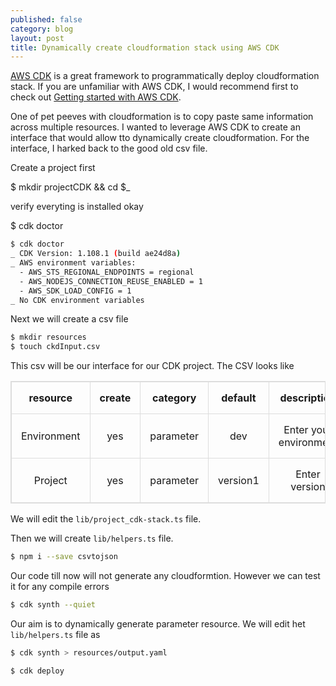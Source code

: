 ```yaml
---
published: false
category: blog
layout: post
title: Dynamically create cloudformation stack using AWS CDK
---
```


<style>
table, td, th {  
  border: 1px solid #ddd;
  text-align: center;
}

table {
  border-collapse: collapse;
  width: 100%;
}

th, td {
  padding: 15px;
}


</style>

<a href="https://aws.amazon.com/cdk/" target="_bank">AWS CDK</a> is a great framework to programmatically deploy cloudformation stack. If you are unfamiliar with AWS CDK, I would recommend first to check out [Getting started with AWS CDK](http://randomwits.com/blog/tutorial-cdk-aws). 

One of pet peeves with cloudformation is to copy paste same information across multiple resources. I wanted to leverage AWS CDK to create an interface that would allow tto dynamically create cloudformation. For the interface, I harked back to the good old csv file.


Create a project first

$ mkdir projectCDK  && cd $_ 

verify everyting is installed okay 

$ cdk doctor 


```bash
$ cdk doctor
_ CDK Version: 1.108.1 (build ae24d8a)
_ AWS environment variables:
  - AWS_STS_REGIONAL_ENDPOINTS = regional
  - AWS_NODEJS_CONNECTION_REUSE_ENABLED = 1
  - AWS_SDK_LOAD_CONFIG = 1
_ No CDK environment variables
```

Next we will create a csv file 

```bash
$ mkdir resources
$ touch ckdInput.csv
```
 
This csv will be our interface for our CDK project. The CSV looks like

<table >
  <tr>
    <th>resource</th>
    <th>create</th>
    <th>category</th>
    <th>default</th>
    <th>description</th>
    <th>allowed_values</th>
  </tr>
  <tr>
    <td>Environment</td>
    <td>yes</td>
    <td>parameter</td>
    <td>dev</td>
    <td>Enter your environment</td>
    <td>dev | qa | prod</td>
  </tr>

  <tr>
    <td>Project</td>
    <td>yes</td>
    <td>parameter</td>
    <td>version1</td>
    <td>Enter version</td>
    <td></td>
  </tr>
</table>

We will edit the `lib/project_cdk-stack.ts` file.

<script src="https://gist.github.com/tushar-sharma/b541b614e6be8502c95f460ecdf2dd37.js"></script>


Then we will create `lib/helpers.ts` file. 

<script src="https://gist.github.com/tushar-sharma/4a080d416faf980b71723bdce21feb66.js"></script>

```bash 
$ npm i --save csvtojson
```

Our code till now will not generate any cloudformtion. However we can test it for any compile errors


```bash 
$ cdk synth --quiet
```

Our aim is to dynamically generate parameter resource. We will edit het `lib/helpers.ts` file as


<script src="https://gist.github.com/tushar-sharma/8cb4e903d0ca972ecaac81f7de042704.js"></script>


```bash
$ cdk synth > resources/output.yaml
```

```bash 
$ cdk deploy
```